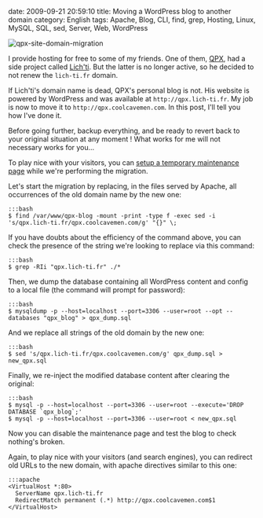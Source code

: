 date: 2009-09-21 20:59:10
title: Moving a WordPress blog to another domain
category: English
tags: Apache, Blog, CLI, find, grep, Hosting, Linux, MySQL, SQL, sed, Server, Web, WordPress

![qpx-site-domain-migration](/static/uploads/2009/qpx-site-domain-migration.png)

I provide hosting for free to some of my friends. One of them, [QPX](http://wqpx.wordpress.com), had a side project called [Lich'ti](http://www.myspace.com/espace_lichti). But the latter is no longer active, so he decided to not renew the `lich-ti.fr` domain.

If Lich'ti's domain name is dead, QPX's personal blog is not. His website is powered by WordPress and was available at `http://qpx.lich-ti.fr`. My job is now to move it to `http://qpx.coolcavemen.com`. In this post, I'll tell you how I've done it.

Before going further, backup everything, and be ready to revert back to your original situation at any moment ! What works for me will not necessary works for you...

To play nice with your visitors, you can [setup a temporary maintenance page](http://www.milienzo.com/2007/05/16/how-to-display-a-maintenance-page-whilst-upgrading-wordpress/) while we're performing the migration.

Let's start the migration by replacing, in the files served by Apache, all occurrences of the old domain name by the new one:

    :::bash
    $ find /var/www/qpx-blog -mount -print -type f -exec sed -i 's/qpx.lich-ti.fr/qpx.coolcavemen.com/g' "{}" \;

If you have doubts about the efficiency of the command above, you can check the presence of the string we're looking to replace via this command:

    :::bash
    $ grep -RIi "qpx.lich-ti.fr" ./*

Then, we dump the database containing all WordPress content and config to a local file (the command will prompt for password):

    :::bash
    $ mysqldump -p --host=localhost --port=3306 --user=root --opt --databases "qpx_blog" > qpx_dump.sql

And we replace all strings of the old domain by the new one:

    :::bash
    $ sed 's/qpx.lich-ti.fr/qpx.coolcavemen.com/g' qpx_dump.sql > new_qpx.sql

Finally, we re-inject the modified database content after clearing the original:

    :::bash
    $ mysql -p --host=localhost --port=3306 --user=root --execute='DROP DATABASE `qpx_blog`;'
    $ mysql -p --host=localhost --port=3306 --user=root < new_qpx.sql

Now you can disable the maintenance page and test the blog to check nothing's broken.

Again, to play nice with your visitors (and search engines), you can redirect old URLs to the new domain, with apache directives similar to this one:

    :::apache
    <VirtualHost *:80>
      ServerName qpx.lich-ti.fr
      RedirectMatch permanent (.*) http://qpx.coolcavemen.com$1
    </VirtualHost>

